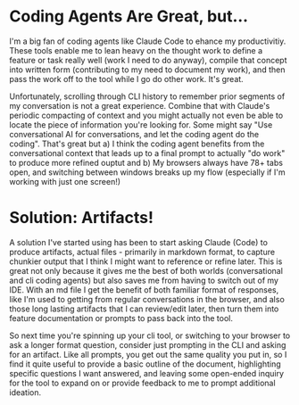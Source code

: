 # Coding Agents Are Great, but...
I'm a big fan of coding agents like Claude Code to ehance my productivitiy.  These tools enable me to lean heavy on the thought work to define a feature or task really well (work I need to do anyway), compile that concept into written form (contributing to my need to document my work), and then pass the work off to the tool while I go do other work.  It's great.

Unfortunately, scrolling through CLI history to remember prior segments of my conversation is not a great experience.  Combine that with Claude's periodic compacting of context and you might actually not even be able to locate the piece of information you're looking for.  Some might say "Use conversational AI for conversations, and let the coding agent do the coding".  That's great but a) I think the coding agent benefits from the conversational context that leads up to a final prompt to actually "do work" to produce more refined ouptut and b) My browsers always have 78+ tabs open, and switching between windows breaks up my flow (especially if I'm working with just one screen!)

# Solution: Artifacts!
A solution I've started using has been to start asking Claude (Code) to produce artifacts, actual files - primarily in markdown format, to capture chunkier output that I think I might want to reference or refine later.  This is great not only because it gives me the best of both worlds (conversational and cli coding agents) but also saves me from having to switch out of my IDE.  With an md file I get the benefit of both familiar format of responses, like I'm used to getting from regular conversations in the browser, and also those long lasting artifacts that I can review/edit later, then turn them into feature documentation or prompts to pass back into the tool.

So next time you're spinning up your cli tool, or switching to your browser to ask a longer format question, consider just prompting in the CLI and asking for an artifact.  Like all prompts, you get out the same quality you put in, so I find it quite useful to provide a basic outline of the document, highlighting specific questions I want answered, and leaving some open-ended inquiry for the tool to expand on or provide feedback to me to prompt additional ideation.